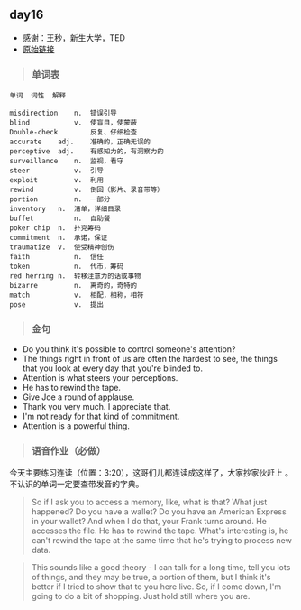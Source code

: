 
## day16

- 感谢：王秒，新生大学，TED
- [原始链接](http://h5.xinshengdaxue.com/post_detail.html?id=5919ad3d8bccf9d932ffd487)

> ### 单词表

```
单词	词性	解释

misdirection	n.	错误引导
blind	        v.	使盲目，使蒙蔽
Double-check	  	反复、仔细检查
accurate	adj.	准确的，正确无误的
perceptive	adj.	有感知力的，有洞察力的
surveillance	n.	监视，看守
steer	        v.	引导
exploit	        v.	利用
rewind	        v.	倒回（影片、录音带等）
portion	        n.	一部分
inventory	n.	清单，详细目录
buffet	        n.	自助餐
poker chip	n.	扑克筹码
commitment	n.	承诺，保证
traumatize	v.	使受精神创伤
faith	        n.	信任
token	        n.	代币，筹码
red herring	n.	转移注意力的话或事物
bizarre	        n.	离奇的，奇特的
match	        v.	相配，相称，相符
pose	        v.	提出
```

> ### 金句

* Do you think it's possible to control someone's attention? 
* The things right in front of us are often the hardest to see, the things that you look at every day that you're blinded to.
* Attention is what steers your perceptions.
* He has to rewind the tape.
* Give Joe a round of applause. 
* Thank you very much. I appreciate that. 
* I'm not ready for that kind of commitment.
* Attention is a powerful thing. 


> ### 语音作业（必做）

今天主要练习连读（位置：3:20），这哥们儿都连读成这样了，大家抄家伙赶上 。不认识的单词一定要查带发音的字典。

>So if I ask you to access a memory, like, what is that? What just happened? Do you have a wallet? Do you have an American Express in your wallet? And when I do that, your Frank turns around. He accesses the file. He has to rewind the tape. What's interesting is, he can't rewind the tape at the same time that he's trying to process new data.

>This sounds like a good theory - I can talk for a long time, tell you lots of things, and they may be true, a portion of them, but I think it's better if I tried to show that to you here live. So, if I come down, I'm going to do a bit of shopping. Just hold still where you are.